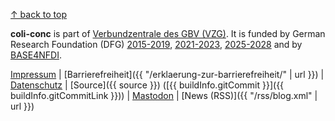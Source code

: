 [↑ back to top](#top)

**coli-conc** is part of [Verbundzentrale des GBV (VZG)](https://www.gbv.de/). It is funded by German Research Foundation (DFG) [2015-2019](https://gepris.dfg.de/gepris/projekt/276843344), [2021-2023](https://gepris.dfg.de/gepris/projekt/455051200), [2025-2028](https://gepris.dfg.de/gepris/projekt/542958113) and by [BASE4NFDI](https://base4nfdi.de/).

[Impressum](https://www.gbv.de/impressum)
| [Barrierefreiheit]({{ "/erklaerung-zur-barrierefreiheit/" | url }})
| [Datenschutz](https://www.gbv.de/datenschutz)
| [Source]({{ source }}) ([{{ buildInfo.gitCommit }}]({{ buildInfo.gitCommitLink }}))
| [Mastodon](https://code4lib.social/@bartoc)
| [News (RSS)]({{ "/rss/blog.xml" | url }})
